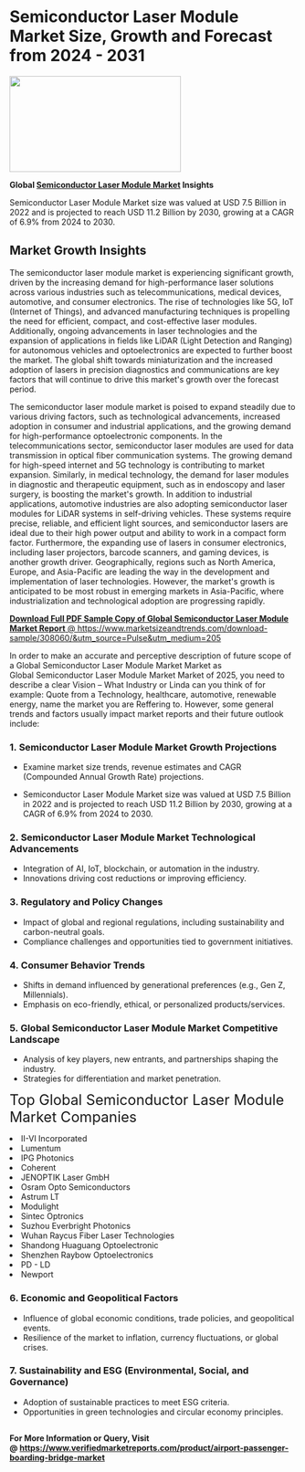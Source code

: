 <H1>Semiconductor Laser Module Market Size, Growth and Forecast from 2024 - 2031</H1><img class="aligncenter size-medium wp-image-584254" src="https://thirdeyenews.in/wp-content/uploads/2024/09/Global-Market-Research-300x168.jpeg" alt="" width="300" height="168" /><p><strong>Global&nbsp;<a href="https://www.marketsizeandtrends.com/download-sample/308060/&amp;utm_source=Pulse&amp;utm_medium=205">Semiconductor Laser Module Market</a> Insights</strong></p><p>Semiconductor Laser Module Market size was valued at USD 7.5 Billion in 2022 and is projected to reach USD 11.2 Billion by 2030, growing at a CAGR of 6.9% from 2024 to 2030.</p><p><h2>Market Growth Insights</h2> <p>The semiconductor laser module market is experiencing significant growth, driven by the increasing demand for high-performance laser solutions across various industries such as telecommunications, medical devices, automotive, and consumer electronics. The rise of technologies like 5G, IoT (Internet of Things), and advanced manufacturing techniques is propelling the need for efficient, compact, and cost-effective laser modules. Additionally, ongoing advancements in laser technologies and the expansion of applications in fields like LiDAR (Light Detection and Ranging) for autonomous vehicles and optoelectronics are expected to further boost the market. The global shift towards miniaturization and the increased adoption of lasers in precision diagnostics and communications are key factors that will continue to drive this market's growth over the forecast period.</p> <p><a href="#"></a></p> <p>The semiconductor laser module market is poised to expand steadily due to various driving factors, such as technological advancements, increased adoption in consumer and industrial applications, and the growing demand for high-performance optoelectronic components. In the telecommunications sector, semiconductor laser modules are used for data transmission in optical fiber communication systems. The growing demand for high-speed internet and 5G technology is contributing to market expansion. Similarly, in medical technology, the demand for laser modules in diagnostic and therapeutic equipment, such as in endoscopy and laser surgery, is boosting the market's growth. In addition to industrial applications, automotive industries are also adopting semiconductor laser modules for LiDAR systems in self-driving vehicles. These systems require precise, reliable, and efficient light sources, and semiconductor lasers are ideal due to their high power output and ability to work in a compact form factor. Furthermore, the expanding use of lasers in consumer electronics, including laser projectors, barcode scanners, and gaming devices, is another growth driver. Geographically, regions such as North America, Europe, and Asia-Pacific are leading the way in the development and implementation of laser technologies. However, the market's growth is anticipated to be most robust in emerging markets in Asia-Pacific, where industrialization and technological adoption are progressing rapidly.</p> <p><a href="#"></p><p><span class=""><strong>Download Full PDF Sample Copy of Global Semiconductor Laser Module Market Report</strong> @ <a href="https://www.marketsizeandtrends.com/download-sample/308060/&amp;utm_source=Pulse&amp;utm_medium=205" target="_blank">https://www.marketsizeandtrends.com/download-sample/308060/&amp;utm_source=Pulse&amp;utm_medium=205</a></span></p><p>In order to make an accurate and perceptive description of future scope of a Global&nbsp;Semiconductor Laser Module Market Market as Global&nbsp;Semiconductor Laser Module Market Market of 2025, you need to describe a clear Vision &ndash; What Industry or Linda can you think of for example: Quote from a Technology, healthcare, automotive, renewable energy, name the market you are Reffering to. However, some general trends and factors usually impact market reports and their future outlook include:</p><h3>1.&nbsp;<strong>Semiconductor Laser Module Market Growth Projections</strong></h3><ul><li>Examine market size trends, revenue estimates and CAGR (Compounded Annual Growth Rate) projections.</li><li><p>Semiconductor Laser Module Market size was valued at USD 7.5 Billion in 2022 and is projected to reach USD 11.2 Billion by 2030, growing at a CAGR of 6.9% from 2024 to 2030.</p></li></ul><h3>2.&nbsp;<strong>Semiconductor Laser Module Market Technological Advancements</strong></h3><ul><li>Integration of AI, IoT, blockchain, or automation in the industry.</li><li>Innovations driving cost reductions or improving efficiency.</li></ul><h3>3.&nbsp;<strong>Regulatory and Policy Changes</strong></h3><ul><li>Impact of global and regional regulations, including sustainability and carbon-neutral goals.</li><li>Compliance challenges and opportunities tied to government initiatives.</li></ul><h3>4.&nbsp;<strong>Consumer Behavior Trends</strong></h3><ul><li>Shifts in demand influenced by generational preferences (e.g., Gen Z, Millennials).</li><li>Emphasis on eco-friendly, ethical, or personalized products/services.</li></ul><h3>5.&nbsp;<strong>Global Semiconductor Laser Module Market Competitive Landscape</strong></h3><ul><li>Analysis of key players, new entrants, and partnerships shaping the industry.</li><li>Strategies for differentiation and market penetration.</li></ul><p data-pm-slice="1 1 []"><span style="color: inherit; font-family: inherit; font-size: 25px;">Top Global Semiconductor Laser Module Market Companies</span></p><div class="" data-test-id=""><p><li>II-VI Incorporated</li><li> Lumentum</li><li> IPG Photonics</li><li> Coherent</li><li> JENOPTIK Laser GmbH</li><li> Osram Opto Semiconductors</li><li> Astrum LT</li><li> Modulight</li><li> Sintec Optronics</li><li> Suzhou Everbright Photonics</li><li> Wuhan Raycus Fiber Laser Technologies</li><li> Shandong Huaguang Optoelectronic</li><li> Shenzhen Raybow Optoelectronics</li><li> PD - LD</li><li> Newport</li></p></div><h3>6.&nbsp;<strong>Economic and Geopolitical Factors</strong></h3><ul><li>Influence of global economic conditions, trade policies, and geopolitical events.</li><li>Resilience of the market to inflation, currency fluctuations, or global crises.</li></ul><h3>7.&nbsp;<strong>Sustainability and ESG (Environmental, Social, and Governance)</strong></h3><ul><li>Adoption of sustainable practices to meet ESG criteria.</li><li>Opportunities in green technologies and circular economy principles.</li></ul><h2><strong style="font-size: 14px;">For More Information or Query, Visit @&nbsp;</strong><a style="background-color: #ffffff; font-size: 14px;" href="https://www.marketsizeandtrends.com/report/semiconductor-laser-module-market/" target="_blank">https://www.verifiedmarketreports.com/product/airport-passenger-boarding-bridge-market</a></h2>
